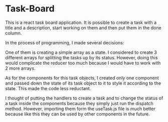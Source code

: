 # Task-Board

This is a react task board application. It is possible to create a task with a title and a description, start working on them and then put them in the done column.

In the process of programming, I made several decisions:

One of them is creating a simple array as a state. I considered to create 3 different arrays for splitting the tasks up by its status. However, doing this would complicate the reducer too much because I would have to work with 2 more arrays.

As for the components for this task objects, I created only one component and passed down the state of its task object to it to style it according to the state. This made the code less reductant.

I thought of putting the handlers to create a task and to change the status of a task inside the components because they simply just run the dispatch method. However, importing them form the useTask.js file is much better because like this they can be used by other components in the future.
